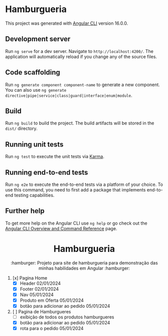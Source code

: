 # Hamburgueria

This project was generated with [Angular CLI](https://github.com/angular/angular-cli) version 16.0.0.

## Development server

Run `ng serve` for a dev server. Navigate to `http://localhost:4200/`. The application will automatically reload if you change any of the source files.
## Code scaffolding

Run `ng generate component component-name` to generate a new component. You can also use `ng generate directive|pipe|service|class|guard|interface|enum|module`.

## Build

Run `ng build` to build the project. The build artifacts will be stored in the `dist/` directory.

## Running unit tests

Run `ng test` to execute the unit tests via [Karma](https://karma-runner.github.io).

## Running end-to-end tests

Run `ng e2e` to execute the end-to-end tests via a platform of your choice. To use this command, you need to first add a package that implements end-to-end testing capabilities.

## Further help

To get more help on the Angular CLI use `ng help` or go check out the [Angular CLI Overview and Command Reference](https://angular.io/cli) page.

<h1 align="center">Hamburgueria</h1>
<p align="center"> :hamburger: Projeto para site de hamburgueria para demonstração das minhas habilidades em Angular :hamburger: </p>

1. [x] Pagina Home 
   * [x] Header 02/01/2024
   * [x] Footer 02/01/2024
   * [x] Nav 05/01/2024
   * [x] Produto em Oferta 05/01/2024
   * [x] botão para adicionar ao pedido 05/01/2024
2. [ ] Pagina de Hamburgueres
   * [ ] exibição de todos os produtos hamburgueres
   * [x] botão para adicionar ao pedido 05/01/2024
   * [x] rota para o pedido 05/01/2024
